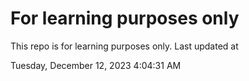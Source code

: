 # For learning purposes only
This repo is for learning purposes only.
Last updated at

Tuesday, December 12, 2023 4:04:31 AM

